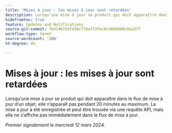 ```yaml
---
title: 'Mises à jour : les mises à jour sont retardées'
description: Lorsqu’une mise à jour se produit qui doit apparaître dans le flux de mise à jour d’un objet, elle n’apparaît pas pendant 20 minutes au maximum. La mise à jour a été enregistrée et peut être trouvée via une requête API, mais elle ne s’affiche pas immédiatement dans le flux de mise à jour.
hidefromtoc: true
feature: Updates and Notifications
source-git-commit: 7b4146154fa50c77daf237ec8c480b900c0aa277
workflow-type: tm+mt
source-wordcount: '100'
ht-degree: 4%

---
```



# Mises à jour : les mises à jour sont retardées

Lorsqu’une mise à jour se produit qui doit apparaître dans le flux de mise à jour d’un objet, elle n’apparaît pas pendant 20 minutes au maximum. La mise à jour a été enregistrée et peut être trouvée via une requête API, mais elle ne s’affiche pas immédiatement dans le flux de mise à jour.

_Premier signalement le mercredi 12 mars 2024._
